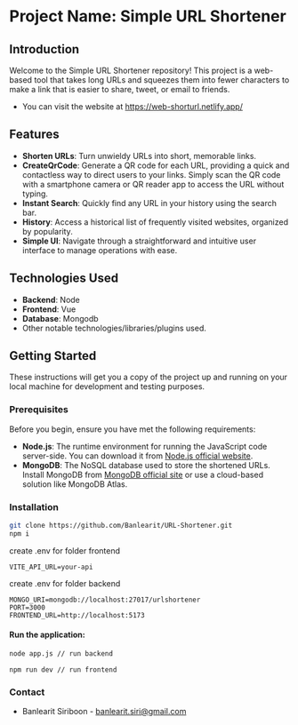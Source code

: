 ﻿# Project Name: Simple URL Shortener

## Introduction
Welcome to the Simple URL Shortener repository! This project is a web-based tool that takes long URLs and squeezes them into fewer characters to make a link that is easier to share, tweet, or email to friends.
- You can visit the website at https://web-shorturl.netlify.app/
## Features
- **Shorten URLs**: Turn unwieldy URLs into short, memorable links.
- **CreateQrCode**: Generate a QR code for each URL, providing a quick and contactless way to direct users to your links. Simply scan the QR code with a smartphone camera or QR reader app to access the URL without typing.
- **Instant Search**: Quickly find any URL in your history using the search bar.
- **History**: Access a historical list of frequently visited websites, organized by popularity.
- **Simple UI**: Navigate through a straightforward and intuitive user interface to manage operations with ease.
## Technologies Used
- **Backend**: Node
- **Frontend**: Vue
- **Database**: Mongodb
- Other notable technologies/libraries/plugins used.

## Getting Started
These instructions will get you a copy of the project up and running on your local machine for development and testing purposes.

### Prerequisites
Before you begin, ensure you have met the following requirements:

- **Node.js**: The runtime environment for running the JavaScript code server-side. You can download it from [Node.js official website](https://nodejs.org/).
- **MongoDB**: The NoSQL database used to store the shortened URLs. Install MongoDB from [MongoDB official site](https://www.mongodb.com/try/download/community) or use a cloud-based solution like MongoDB Atlas.
### Installation

``` sh
git clone https://github.com/Banlearit/URL-Shortener.git
npm i
```
create .env for folder frontend
``` dotenv
VITE_API_URL=your-api
```
create .env for folder backend
``` dotenv
MONGO_URI=mongodb://localhost:27017/urlshortener
PORT=3000
FRONTEND_URL=http://localhost:5173
```
#### Run the application:
``` sh
node app.js // run backend
```
``` shell
npm run dev // run frontend
```

### Contact
- Banlearit Siriboon - banlearit.siri@gmail.com

